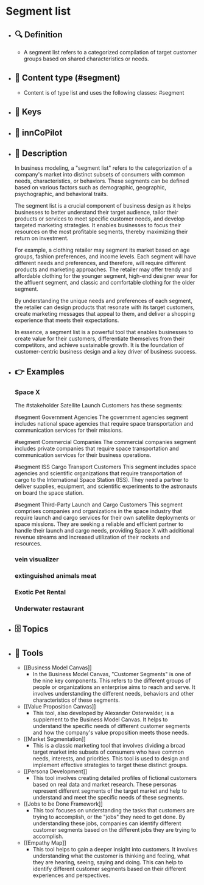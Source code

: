 # Segment list
- ## 🔍 Definition
  - A segment list refers to a categorized compilation of target customer groups based on shared characteristics or needs.
- ## 📰 Content type (#segment)
  - Content is of type list and uses the following classes: #segment

- ## 🔑 Keys
  
- ## 🤖 innCoPilot
  
- ## 📖 Description
  In business modeling, a "segment list" refers to the categorization of a company's market into distinct subsets of consumers with common needs, characteristics, or behaviors. These segments can be defined based on various factors such as demographic, geographic, psychographic, and behavioral traits. 
  
  The segment list is a crucial component of business design as it helps businesses to better understand their target audience, tailor their products or services to meet specific customer needs, and develop targeted marketing strategies. It enables businesses to focus their resources on the most profitable segments, thereby maximizing their return on investment.
  
  For example, a clothing retailer may segment its market based on age groups, fashion preferences, and income levels. Each segment will have different needs and preferences, and therefore, will require different products and marketing approaches. The retailer may offer trendy and affordable clothing for the younger segment, high-end designer wear for the affluent segment, and classic and comfortable clothing for the older segment. 
  
  By understanding the unique needs and preferences of each segment, the retailer can design products that resonate with its target customers, create marketing messages that appeal to them, and deliver a shopping experience that meets their expectations. 
  
  In essence, a segment list is a powerful tool that enables businesses to create value for their customers, differentiate themselves from their competitors, and achieve sustainable growth. It is the foundation of customer-centric business design and a key driver of business success.
- ## 👉 Examples
  ### Space X
  The #stakeholder Satellite Launch Customers has these segments:
  
  #segment Government Agencies
  The government agencies segment includes national space agencies that require space transportation and communication services for their missions.
  
  #segment Commercial Companies
  The commercial companies segment includes private companies that require space transportation and communication services for their business operations.
  
  #segment ISS Cargo Transport Customers
   This segment includes space agencies and scientific organizations that require transportation of cargo to the International Space Station (ISS). They need a partner to deliver supplies, equipment, and scientific experiments to the astronauts on board the space station.
  
  #segment Third-Party Launch and Cargo Customers
  This segment comprises companies and organizations in the space industry that require launch and cargo services for their own satellite deployments or space missions. They are seeking a reliable and efficient partner to handle their launch and cargo needs, providing Space X with additional revenue streams and increased utilization of their rockets and resources.
  ### vein visualizer
  
  ### extinguished animals meat
  
  ### Exotic Pet Rental
  
  ### Underwater restaurant
  
- ## 🗄️ Topics
  
- ## 🧰 Tools
  - [[Business Model Canvas]]
    - In the Business Model Canvas, "Customer Segments" is one of the nine key components. This refers to the different groups of people or organizations an enterprise aims to reach and serve. It involves understanding the different needs, behaviors and other characteristics of these segments.
  - [[Value Proposition Canvas]]
    - This tool, also developed by Alexander Osterwalder, is a supplement to the Business Model Canvas. It helps to understand the specific needs of different customer segments and how the company's value proposition meets those needs.
  - [[Market Segmentation]]
    - This is a classic marketing tool that involves dividing a broad target market into subsets of consumers who have common needs, interests, and priorities. This tool is used to design and implement effective strategies to target these distinct groups.
  - [[Persona Development]]
    - This tool involves creating detailed profiles of fictional customers based on real data and market research. These personas represent different segments of the target market and help to understand and meet the specific needs of these segments.
  - [[Jobs to be Done Framework]]
    - This tool focuses on understanding the tasks that customers are trying to accomplish, or the "jobs" they need to get done. By understanding these jobs, companies can identify different customer segments based on the different jobs they are trying to accomplish.
  - [[Empathy Map]]
    - This tool helps to gain a deeper insight into customers. It involves understanding what the customer is thinking and feeling, what they are hearing, seeing, saying and doing. This can help to identify different customer segments based on their different experiences and perspectives.
